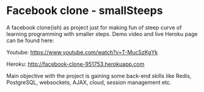 # Facebook clone - smallSteeps
A facebook clone(ish) as project just for making fun of steep curve of learning programming with smaller steps.
Demo video and live Heroku page can be found here:

Youtube:
https://www.youtube.com/watch?v=T-Muc5zKgYk

Heroku:
http://facebook-clone-951753.herokuapp.com

Main objective with the project is gaining some back-end skills like Redis, PostgreSQL, websockets, AJAX, cloud, session management etc. 
